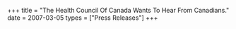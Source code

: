 +++
title = "The Health Council Of Canada Wants To Hear From Canadians."
date = 2007-03-05
types = ["Press Releases"]
+++
